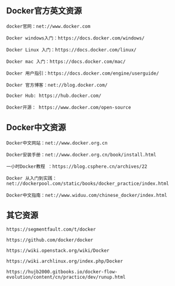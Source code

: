 ## Docker官方英文资源
    docker官网：net://www.docker.com
    
    Docker windows入门：https://docs.docker.com/windows/
    
    Docker Linux 入门：https://docs.docker.com/linux/
    
    Docker mac 入门：https://docs.docker.com/mac/
    
    Docker 用户指引：https://docs.docker.com/engine/userguide/
    
    Docker 官方博客：net://blog.docker.com/
    
    Docker Hub: https://hub.docker.com/
    
    Docker开源： https://www.docker.com/open-source
## Docker中文资源
    Docker中文网站：net://www.docker.org.cn
    
    Docker安装手册：net://www.docker.org.cn/book/install.html

    一小时Docker教程 ：https://blog.csphere.cn/archives/22

    Docker 从入门到实践：net://dockerpool.com/static/books/docker_practice/index.html
    
    Docker中文指南：net://www.widuu.com/chinese_docker/index.html
## 其它资源
    https://segmentfault.com/t/docker

    https://github.com/docker/docker
    
    https://wiki.openstack.org/wiki/Docker
    
    https://wiki.archlinux.org/index.php/Docker
    
    https://hujb2000.gitbooks.io/docker-flow-evolution/content/cn/practice/dev/runup.html
